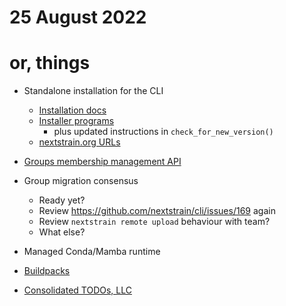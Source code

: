 # 25 August 2022
# or, things

- Standalone installation for the CLI
  - [Installation docs](https://github.com/nextstrain/docs.nextstrain.org/pull/123)
  - [Installer programs](https://github.com/nextstrain/cli/compare/trs/standalone-installer)
    - plus updated instructions in `check_for_new_version()`
  - [nextstrain.org URLs](https://github.com/nextstrain/nextstrain.org/compare/trs/cli-installer)

- [Groups membership management API](https://github.com/nextstrain/nextstrain.org/pull/581)

- Group migration consensus
  - Ready yet?
  - Review <https://github.com/nextstrain/cli/issues/169> again
  - Review `nextstrain remote upload` behaviour with team?
  - What else?

- Managed Conda/Mamba runtime

- [Buildpacks](2022-08-02.md)

- [Consolidated TODOs, LLC](2022-07-18.md)
